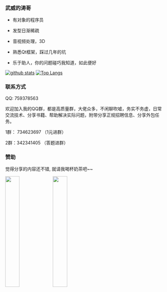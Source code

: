 ### 武威的涛哥

- 有对象的程序员

- 发型日渐稀疏

- 音视频处理，3D

- 熟悉Qt框架，踩过几年的坑

- 乐于助人，你的问题碰巧我知道，如此便好

[![github stats](https://github-readme-stats.vercel.app/api?username=jaredtao&hide=contribs&show_icons=true&count_private=true)](https://github.com/anuraghazra/github-readme-stats)
[![Top Langs](https://github-readme-stats.vercel.app/api/top-langs/?username=jaredtao&layout=compact)](https://github.com/anuraghazra/github-readme-stats)


### 联系方式

QQ: 759378563

欢迎加入我的QQ群，都是高质量群，大佬众多，不闲聊吹嘘，务实不务虚，日常交流技术、分享书籍、帮助解决实际问题，附带分享正规招聘信息、分享外包任务。

1群： 734623697 （1元进群）

2群：342341405 （答题进群）

### 赞助

觉得分享的内容还不错, 就请我喝杯奶茶吧~~

<img src="https://gitee.com/jaredtao/jaredtao/raw/master/img/weixin.jpg?raw=true" width="30%" height="30%" /><img src="https://gitee.com/jaredtao/jaredtao/raw/master/img/zhifubao.jpg?raw=true" width="30%" height="30%" />
